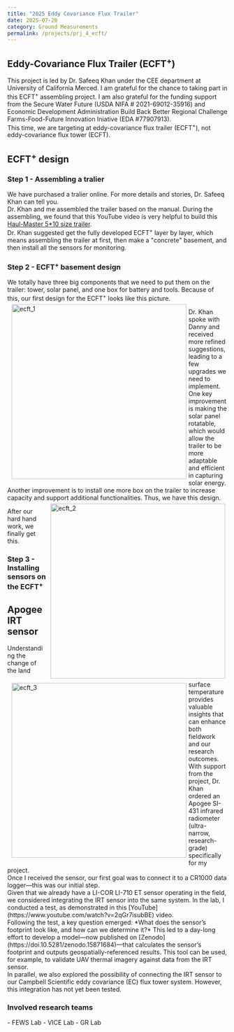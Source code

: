 ```yaml
---
title: "2025 Eddy Covariance Flux Trailer"
date: 2025-07-20
category: Ground Measurements
permalink: /projects/prj_4_ecft/
---
```


<h2>Eddy-Covariance Flux Trailer (ECFT<sup>+</sup>)</h2>
This project is led by Dr. Safeeq Khan under the CEE department at University of California Merced. I am grateful for the chance to taking part in this ECFT<sup>+</sup> assembling project. I am also grateful for the funding support from the Secure Water Future (USDA NIFA # 2021-69012-35916) and Economic Development Administration Build Back Better Regional Challenge Farms-Food-Future Innovation Iniative (EDA #77907913).<br>
This time, we are targeting at eddy-covariance flux trailer (ECFT<sup>+</sup>), not eddy-covariance flux tower (ECFT).

<h2>ECFT<sup>+</sup> design</h2>
<h3>Step 1 - Assembling a tralier</h3>
We have purchased a tralier online. For more details and stories, Dr. Safeeq Khan can tell you. <br>
Dr. Khan and me assembled the trailer based on the manual. During the assembling, we found that this YouTube video is very helpful to build this <a href="https://www.youtube.com/watch?v=QL-F22P8uC8" target="_blank">Haul-Master 5*10 size trailer</a>. <br>
Dr. Khan suggested get the fully developed ECFT<sup>+</sup> layer by layer, which means assembling the trailer at first, then make a "concrete" basement, and then install all the sensors for monitoring.

<h3>Step 2 - ECFT<sup>+</sup> basement design </h3>
We totally have three big components that we need to put them on the trailer: tower, solar panel, and one box for battery and tools. Because of this, our first design for the ECFT<sup>+</sup> looks like this picture.<br>
<img src="/images/projects/ECFT/ECFT_1.PNG" alt="ecft_1" style="width: 400px; float: left; margin: 5px 5px 5px 10px;">

Dr. Khan spoke with Danny and received more refined suggestions, leading to a few upgrades we need to implement. One key improvement is making the solar panel rotatable, which would allow the trailer to be more adaptable and efficient in capturing solar energy. Another improvement is to install one more box on the trailer to increase capacity and support additional functionalities. Thus, we have this design.
<img src="/images/projects/ECFT/ECFT_1.PNG" alt="ecft_2" style="width: 400px; float: right; margin: 5px 5px 5px 10px;">

After our hard hand work, we finally get this.
<img src="/images/projects/ECFT/ECFT_1.PNG" alt="ecft_3" style="width: 400px; float: left; margin: 5px 5px 5px 10px;">

<h3>Step 3 - Installing sensors on the ECFT<sup>+</sup></h3>

<h2>Apogee IRT sensor</h2>
Understanding the change of the land surface temperature provides valuable insights that can enhance both fieldwork and our research outcomes. With support from the project, Dr. Khan ordered an Apogee SI-431 infrared radiometer (ultra-narrow, research-grade) specifically for my project.<br>
Once I received the sensor, our first goal was to connect it to a CR1000 data logger—this was our initial step.<br>
Given that we already have a LI-COR LI-710 ET sensor operating in the field, we considered integrating the IRT sensor into the same system. In the lab, I conducted a test, as demonstrated in this [YouTube](https://www.youtube.com/watch?v=2qGr7isubBE) video.<br>
Following the test, a key question emerged: *What does the sensor’s footprint look like, and how can we determine it?* This led to a day-long effort to develop a model—now published on [Zenodo](https://doi.10.5281/zenodo.15871684)—that calculates the sensor’s footprint and outputs geospatially-referenced results. This tool can be used, for example, to validate UAV thermal imagery against data from the IRT sensor.<br>
In parallel, we also explored the possibility of connecting the IRT sensor to our Campbell Scientific eddy covariance (EC) flux tower system. However, this integration has not yet been tested.<br>

<h3>Involved research teams</h3>
- FEWS Lab
- VICE Lab
- GR Lab
